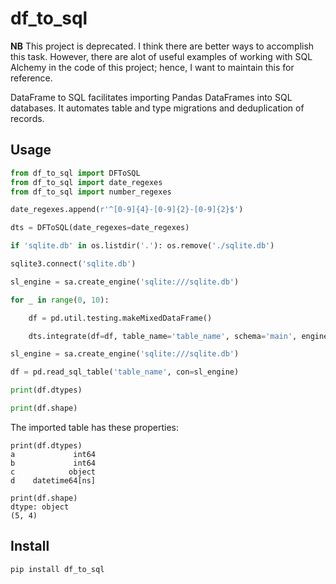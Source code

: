# df_to_sql

**NB** This project is deprecated.  I think there are better ways to accomplish this task.  However, there are alot of useful examples of working with SQL Alchemy in the code of this project; hence, I want to maintain this for reference.

DataFrame to SQL facilitates importing Pandas DataFrames into SQL databases.  It automates table and type migrations and deduplication of records.

## Usage

```py
from df_to_sql import DFToSQL
from df_to_sql import date_regexes
from df_to_sql import number_regexes

date_regexes.append(r'^[0-9]{4}-[0-9]{2}-[0-9]{2}$')

dts = DFToSQL(date_regexes=date_regexes)

if 'sqlite.db' in os.listdir('.'): os.remove('./sqlite.db')

sqlite3.connect('sqlite.db')

sl_engine = sa.create_engine('sqlite:///sqlite.db')

for _ in range(0, 10):

    df = pd.util.testing.makeMixedDataFrame()

    dts.integrate(df=df, table_name='table_name', schema='main', engine=sl_engine)

sl_engine = sa.create_engine('sqlite:///sqlite.db')

df = pd.read_sql_table('table_name', con=sl_engine)

print(df.dtypes)

print(df.shape)

```
The imported table has these properties:

```
print(df.dtypes)
a             int64
b             int64
c            object
d    datetime64[ns]

print(df.shape)
dtype: object
(5, 4)
```

## Install
```bash
pip install df_to_sql
```
